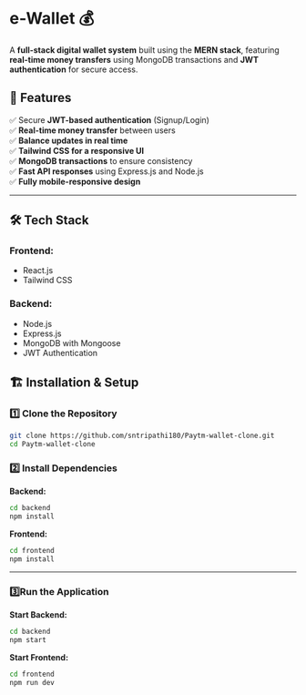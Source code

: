# e-Wallet 💰

A **full-stack digital wallet system** built using the **MERN stack**, featuring **real-time money transfers** using MongoDB transactions and **JWT authentication** for secure access.

## 🚀 Features

✅ Secure **JWT-based authentication** (Signup/Login)  
✅ **Real-time money transfer** between users   
✅ **Balance updates in real time**  
✅ **Tailwind CSS for a responsive UI**  
✅ **MongoDB transactions** to ensure consistency  
✅ **Fast API responses** using Express.js and Node.js  
✅ **Fully mobile-responsive design**  

---

## 🛠 Tech Stack

### **Frontend:**  
- React.js  
- Tailwind CSS  


### **Backend:**  
- Node.js  
- Express.js  
- MongoDB with Mongoose  
- JWT Authentication  





## 🏗 Installation & Setup

### **1️⃣ Clone the Repository**
```sh
git clone https://github.com/sntripathi180/Paytm-wallet-clone.git
cd Paytm-wallet-clone
```

### **2️⃣ Install Dependencies**

**Backend:**  
```sh
cd backend
npm install
```

**Frontend:**  
```sh
cd frontend
npm install
```


---

### **3️⃣Run the Application**

**Start Backend:**  
```sh
cd backend
npm start
```

**Start Frontend:**  
```sh
cd frontend
npm run dev
```

